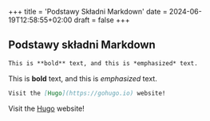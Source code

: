 +++
title = 'Podstawy Składni Markdown'
date = 2024-06-19T12:58:55+02:00
draft = false
+++

## Podstawy składni Markdown

```md
This is **bold** text, and this is *emphasized* text.
```

This is **bold** text, and this is *emphasized* text.

```md
Visit the [Hugo](https://gohugo.io) website!
```

Visit the [Hugo](https://gohugo.io) website!
